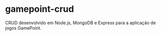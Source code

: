 # gamepoint-crud
CRUD desenvolvido em Node.js, MongoDB e Express para a aplicação de jogos GamePoint.
